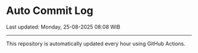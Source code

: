 # Auto Commit Log

Last updated: Monday, 25-08-2025 08:08 WIB

---

This repository is automatically updated every hour using GitHub Actions.
